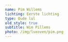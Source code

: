 ```yaml
---
name: Pim Willems
lichting: Eerste lichting
type: Oude lul
old_style: true
subtitle: Wim Pillems
photo: /img/luxoven/pim.png
---
```

